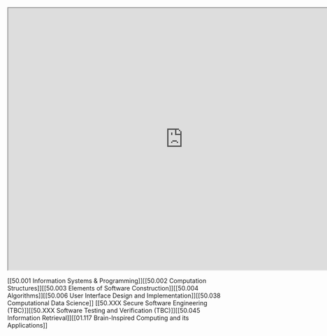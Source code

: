 
<iframe src="https://smt.sutd.edu.sg/education/undergraduate/courses/10020-data-driven-world" width="800" height="600">
</iframe>

[[50.001 Information Systems & Programming]][[50.002 Computation Structures]][[50.003 Elements of Software Construction]][[50.004 Algorithms]][[50.006 User Interface Design and Implementation]][[50.038 Computational Data Science]]
[[50.XXX Secure Software Engineering (TBC)]][[50.XXX Software Testing and Verification (TBC)]][[50.045 Information Retrieval]][[01.117 Brain-Inspired Computing and its Applications]]
